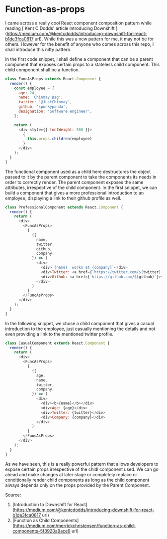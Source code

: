# Function-as-props

I came across a really cool React component composition pattern while reading [ Kent C Dodds' article introducing Downshift ] (https://medium.com/@kentcdodds/introducing-downshift-for-react-b1de3fca0817 url). While this was a new pattern for me, it may not be for others. However for the benefit of anyone who comes across this repo, I shall introduce this nifty pattern. 

In the first code snippet, I shall define a component that can be a parent component that exposes certain props to a stateless child component. This child component shall be a function.

```javascript
class FuncAsProps extends React.Component {
  render() {
    const employee = {
      age: 24,
      name: 'Chinmay Bag',
      twitter: '@JustChinmay',
      github: 'spunkypanda',
      designation: 'Software engineer',
    };

    return (
      <div style={{ fontWeight: 500 }}>
        {
          this.props.children(employee)
        }
      </div>
    );
  }
}
```

The functional component used as a child here destructures the object passed to it by the parent component to take the components its needs in order to correctly render. The parent component exposes the same attributes, irrespective of the child component. In the first snippet, we can build a component that gives a more professional introduction to an employee, displaying a link to their github profile as well.

```javascript
class ProfessionalComponent extends React.Component {
  render() {
    return (
      <div>
        <FuncAsProps>
          {
            ({
              name,
              twitter,
              github,
              company,
            }) => (
              <div>
                <div>`{name}  works at {company}`</div>
                <div>Twitter: <a href={`https://twitter.com/${twitter}`}>{twitter}</a></div>
                <div>Github: <a href={`https://github.com/${github}`}>{github}</a></div>
              </div>
            )
          }
        </FuncAsProps>
      </div>
    );
  }
}
```

In the following snippet, we chose a child component that gives a casual introduction to the employee, just casually mentioning the details and not even providing a link to the mentioned twitter profile.

```javascript
class CasualComponent extends React.Component {
  render() {
    return (
      <div>
        <FuncAsProps>
          {
            ({
              age,
              name,
              twitter,
              company,
            }) => (
              <div>
                <div><b>{name}</b></div>
                <div>Age: {age}</div>
                <div>Twitter: {twitter}</div>
                <div>Company: {company}</div>
              </div>
            )
          }
        </FuncAsProps>
      </div>
    );
  }
}
```
As we have seen, this is a really powerful pattern that allows developers to expose certain props irrespective of the chidl component used. We can go ahead and make changes at later stage or completely replace or conditionally render child components as long as the child component always depends only on the props provided by the Parent Component.


Source:
1. [Introduction to Downshift for React] (https://medium.com/@kentcdodds/introducing-downshift-for-react-b1de3fca0817 url)
2. [Function as Child Components] (https://medium.com/merrickchristensen/function-as-child-components-5f3920a9ace9 url)
